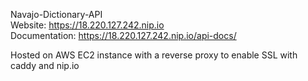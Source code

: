 Navajo-Dictionary-API  
Website: https://18.220.127.242.nip.io  
Documentation: https://18.220.127.242.nip.io/api-docs/  

Hosted on AWS EC2 instance with a reverse proxy to enable SSL with caddy and nip.io
